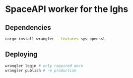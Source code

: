 # SpaceAPI worker for the lghs

## Dependencies

```sh
cargo install wrangler --features sys-openssl
```

## Deploying

```sh
wrangler login # only required once
wrangler publish # -e production
```
